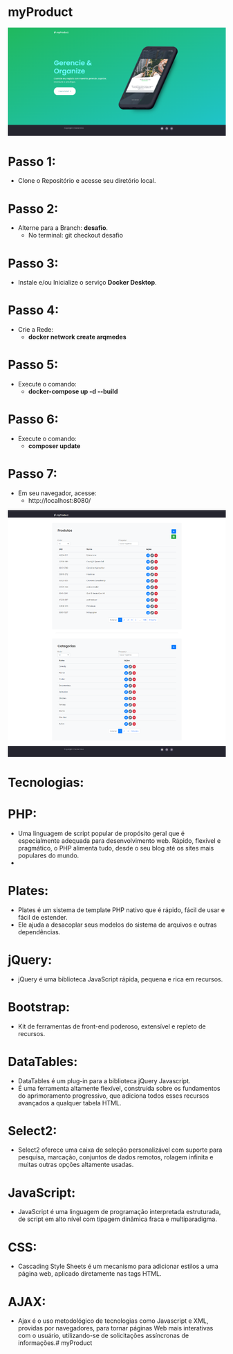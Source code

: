 # myProduct

![image info](/public/images/home.png)

# Passo 1:

- Clone o Repositório e acesse seu diretório local.

# Passo 2:

- Alterne para a Branch: **desafio**.
  - No terminal: git checkout desafio

# Passo 3:

- Instale e/ou Inicialize o serviço **Docker Desktop**.

# Passo 4:
- Crie a Rede:
  - **docker network create arqmedes**

# Passo 5:
- Execute o comando:
  - **docker-compose up -d --build**

# Passo 6:
- Execute o comando: 
  - **composer update**

# Passo 7:
- Em seu navegador, acesse:
  - http://localhost:8080/

![image info](/public/images/painel.png)



# Tecnologias:
# PHP:
- Uma linguagem de script popular de propósito geral que é especialmente adequada para desenvolvimento web.
Rápido, flexível e pragmático, o PHP alimenta tudo, desde o seu blog até os sites mais populares do mundo.
- 
# Plates:
- Plates é um sistema de template PHP nativo que é rápido, fácil de usar e fácil de estender.
- Ele ajuda a desacoplar seus modelos do sistema de arquivos e outras dependências.

# jQuery:
- jQuery é uma biblioteca JavaScript rápida, pequena e rica em recursos.

# Bootstrap:
- Kit de ferramentas de front-end poderoso, extensível e repleto de recursos.

# DataTables:
- DataTables é um plug-in para a biblioteca jQuery Javascript.
- É uma ferramenta altamente flexível, construída sobre os fundamentos do aprimoramento progressivo, que adiciona todos esses recursos avançados a qualquer tabela HTML.

# Select2:
- Select2 oferece uma caixa de seleção personalizável com suporte para pesquisa, marcação, conjuntos de dados remotos, rolagem infinita e muitas outras opções altamente usadas.

# JavaScript:
- JavaScript é uma linguagem de programação interpretada estruturada, de script em alto nível com tipagem dinâmica fraca e multiparadigma.

# CSS:
- Cascading Style Sheets é um mecanismo para adicionar estilos a uma página web, aplicado diretamente nas tags HTML.

# AJAX:
- Ajax é o uso metodológico de tecnologias como Javascript e XML, providas por navegadores, para tornar páginas Web mais interativas com o usuário, utilizando-se de solicitações assíncronas de informações.# myProduct
